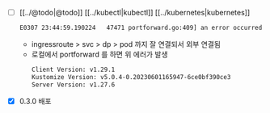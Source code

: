 - [ ] [[../@todo|@todo]] [[../kubectl|kubectl]] [[../kubernetes|kubernetes]]
  ```sh 
  E0307 23:44:59.190224   47471 portforward.go:409] an error occurred forwarding 3000 -> 3000: error forwarding port 3000 to pod d65e37a0e11100ea7a5ec4165f518eb5a72e58055fbab37ca81b78534054edc8, uid : failed to execute portforward in network namespace "/var/run/netns/cni-7491da70-324f-ff85-159a-2e01ad37d3f1": failed to connect to localhost:3000 inside namespace "d65e37a0e11100ea7a5ec4165f518eb5a72e58055fbab37ca81b78534054edc8", IPv4: dial tcp4 127.0.0.1:3000: connect: connection refused IPv6 dial tcp6: address localhost: no suitable address found
  ```
  - ingressroute > svc > dp > pod 까지 잘 연결되서 외부 연결됨
  - 로컬에서 portforward 를 하면 위 에러가 발생
    ```sh 
    Client Version: v1.29.1
    Kustomize Version: v5.0.4-0.20230601165947-6ce0bf390ce3
    Server Version: v1.27.6
    ```
- [X] 0.3.0 배포
